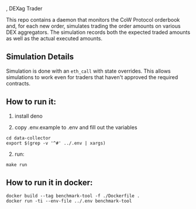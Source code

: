 , DEXag Trader

This repo contains a daemon that monitors the CoW Protocol orderbook and, for
each new order, simulates trading the order amounts on various DEX aggregators.
The simulation records both the expected traded amounts as well as the actual
executed amounts.

## Simulation Details

Simulation is done with an `eth_call` with state overrides. This allows
simulations to work even for traders that haven't approved the required
contracts.

## How to run it:

1. install deno

2. copy .env.example to .env and fill out the variables

```
cd data-collector
export $(grep -v '^#' ../.env | xargs)
```

2. run:

```
make run
```

## How to run it in docker:

```
docker build --tag benchmark-tool -f ./Dockerfile .
docker run -ti --env-file ../.env benchmark-tool
```
